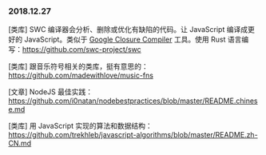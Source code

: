 ### 2018.12.27

[类库] SWC 编译器会分析、删除或优化有缺陷的代码。让 JavaScript 编译成更好的 JavaScript。类似于 [Google Closure Compiler](https://github.com/google/closure-compiler) 工具。使用 Rust 语言编写：<https://github.com/swc-project/swc>

[类库] 跟音乐符号相关的类库，挺有意思的：<https://github.com/madewithlove/music-fns>

[文章] NodeJS 最佳实践：<https://github.com/i0natan/nodebestpractices/blob/master/README.chinese.md>

[类库] 用 JavaScript 实现的算法和数据结构：<https://github.com/trekhleb/javascript-algorithms/blob/master/README.zh-CN.md>

